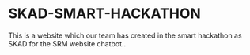 # SKAD-SMART-HACKATHON
This is a website which our team has created in the smart hackathon as SKAD for the SRM website chatbot..
